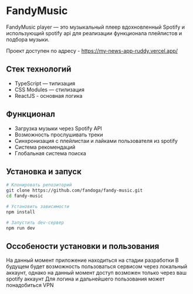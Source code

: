 # FandyMusic

FandyMusic player — это музыкальный плеер вдохновленный Spotify и использующий spotify api для реализации функционала плейлистов и подбора музыки.

Проект доступен по адресу - https://my-news-app-ruddy.vercel.app/

## Стек технологий
 
- TypeScript — типизация   
- CSS Modules — стилизация  
- ReactJS - основная логика 

## Функционал

- Загрузка музыки через Spotify API 
- Возможность прослушивать треки
- Синхронизация с плейлистаи и лайками пользователя из spotify
- Система рекомендаций   
- Глобальная система поиска   

## Установка и запуск

```bash
# Клонировать репозиторий
git clone https://github.com/fandoga/fandy-music.git
cd fandy-music

# Установить зависимости
npm install

# Запустить dev-сервер
npm run dev
```

## Оссобености установки и пользования

 На данный момент приложение находиться на стадии разработки
 В будущем будет возможность пользоваться сервисом через локальный аккаунт, однако на данный момент
 доступ возможен только через ваш spotify аккаунт
 Для логина и дальнейшего пользования может понадобиться VPN



